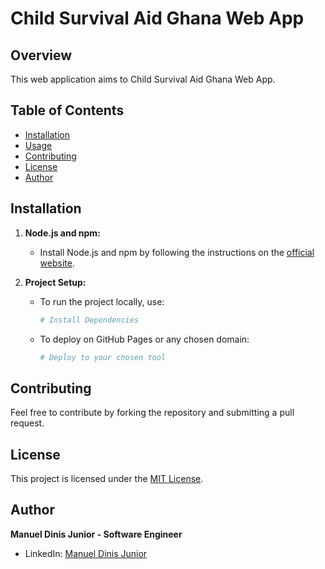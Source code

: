 # Child Survival Aid Ghana Web App

## Overview

This web application aims to Child Survival Aid Ghana Web App.

## Table of Contents

- [Installation](#installation)
- [Usage](#usage)
- [Contributing](#contributing)
- [License](#license)
- [Author](#author)

## Installation 

1. **Node.js and npm:**
   - Install Node.js and npm by following the instructions on the [official website](https://nodejs.org/).

2. **Project Setup:**
   - To run the project locally, use:
     ```bash
     # Install Dependencies
     ```

   - To deploy on GitHub Pages or any chosen domain:
     ```bash
     # Deploy to your chosen tool
     ``` 

## Contributing

Feel free to contribute by forking the repository and submitting a pull request.

## License

This project is licensed under the [MIT License](https://opensource.org/licenses/MIT).

## Author

**Manuel Dinis Junior - Software Engineer**
- LinkedIn: [Manuel Dinis Junior](https://www.linkedin.com/in/manuel-dinis-junior/)
